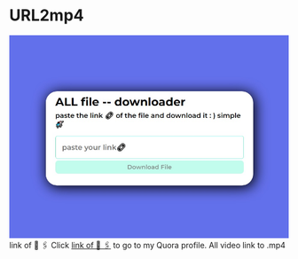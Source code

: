 # URL2mp4
![Download all kind oF vaid stuff](https://github.com/ArkaprobhaRoy/Downlodify/blob/main/Web%20capture_10-10-2022_123435_arkaprobharoy.github.io.jpeg)
link of 🔗 🖇
Click [link of 🔗 🖇](https://arkaprobharoy.github.io/Downlodify/) to go to my Quora profile.
All video link to .mp4 
